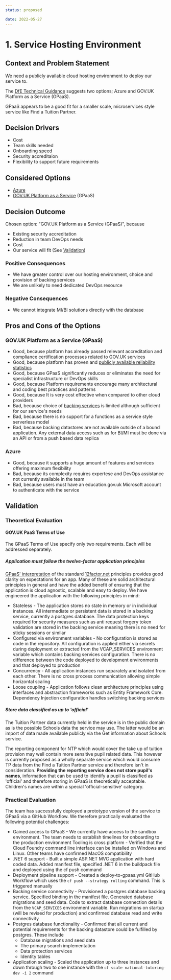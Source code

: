 ```yaml
---
status: proposed

date: 2022-05-27
---
```

# 1. Service Hosting Environment

## Context and Problem Statement

We need a publicly available cloud hosting environment to deploy our service to.

The [DfE Technical Guidance](https://technical-guidance.education.gov.uk/infrastructure/hosting/) suggests two options; Azure and GOV.UK Platform as a Service (GPaaS).

GPaaS appears to be a good fit for a smaller scale, microservices style service like Find a Tuition Partner.

## Decision Drivers

* Cost
* Team skills needed
* Onboarding speed
* Security accreditaion
* Flexibility to support future requirements

## Considered Options

* [Azure](https://azure.microsoft.com/en-gb/)
* [GOV.UK Platform as a Service](https://www.cloud.service.gov.uk/) (GPaaS)

## Decision Outcome

Chosen option: "GOV.UK Platform as a Service (GPaaS)", because

* Existing security accreditation
* Reduction in team DevOps needs
* Cost
* Our service will fit (See [Validation](#validation))

### Positive Consequences

* We have greater control over our hosting environment, choice and provision of backing services
* We are unlikely to need dedicated DevOps resource

<!-- This is an optional element. Feel free to remove. -->
### Negative Consequences

* We cannot integrate MI/BI solutions directly with the database

<!-- This is an optional element. Feel free to remove. -->
## Pros and Cons of the Options

### GOV.UK Platform as a Service (GPaaS)

* Good, because platform has already passed relevant accreditation and compliance certification processes related to GOV.UK services
* Good, because platform has proven and [publicly available reliability statistics](https://status.cloud.service.gov.uk/)
* Good, because GPaaS significantly reduces or eliminates the need for specialist infrastructure or DevOps skills
* Good, because Platform requirements encourage many architectural and coding best practices and patterns
* Good, because It is very cost effective when compared to other cloud providers
* Bad, because choice of [backing services](https://admin.london.cloud.service.gov.uk/marketplace) is limited although sufficient for our service's needs
* Bad, because there is no support for a functions as a service style serverless model
* Bad, because backing datastores are not available outside of a bound application. Any external data access such as for BI/MI must be done via an API or from a push based data replica

### Azure

* Good, because it supports a huge amount of features and services offering maximum flexibility
* Bad, because its complexity requires expertese and DevOps assistance not currently available in the team
* Bad, because users must have an education.gov.uk Microsoft account to authenticate with the service

## Validation

### Theoretical Evaluation

#### GOV.UK PaaS Terms of Use

The GPaaS Terms of Use specify only two requirements. Each will be addressed separately.

##### Application must follow the twelve-factor application principles

[GPaaS' interpretation](https://docs.cloud.service.gov.uk/architecture.html#12-factor-application-principles) of the standard [12factor.net](https://12factor.net/) principles provides good clarity on expectations for an app. Many of these are solid architectural principles in general and have the added benefit of ensuring that the application is cloud agnostic, scalable and easy to deploy. We have engineered the application with the following principles in mind:

* Stateless - The application stores no state in memory or in individual instances. All intermediate or persistent data is stored in a backing service, currently a postgres database. The data protection keys required for security measures such as anti request forgery token validation are stored in the backing service meaning there is no need for sticky sessions or similar
* Configured via environment variables - No configuration is stored as code in the repository. All configuration is applied either via secrets during deployment or extracted from the VCAP_SERVICES environment variable which contains backing services configuration. There is no difference between the code deployed to development environments and that deployed to production
* Concurrency - All application instances run separately and isolated from each other. There is no cross process communication allowing simple horizontal scaling
* Loose coupling - Application follows clean architecture principles using interfaces and abstraction frameworks such as Entity Framework Core. Dependency Injection configuration handles switching backing services

##### Store data classified as up to 'official'

The Tuition Partner data currently held in the service is in the public domain as is the possible Schools data the service may use. The latter would be an import of data made available publicly via the Get information about Schools service.

The reporting component for NTP which would cover the take up of tuition provision may well contain more sensitive pupil related data. This however is currently proposed as a wholly separate service which would consume TP data from the Find a Tuition Partner service and therefore isn't in consideration. **Providing the reporting service does not store pupil's names**, information that can be used to identify a pupil is classified as 'official' and therefore storing in GPaaS is theoretically acceptable. Children's names are within a special 'official-sensitive' category.

### Practical Evaluation

The team has successfully deployed a prototype version of the service to GPaaS via a GitHub Workflow. We therefore practically evaluated the following potential challenges:

* Gained access to GPaaS - We currently have access to the sandbox environment. The team needs to establish timelines for onboarding to the production environment
Tooling is cross platform - Verified that the Cloud Foundry command line interface can be installed on Windows and Linux. Other teams have confirmed MacOS compatibility
* .NET 6 support - Built a simple ASP.NET MVC application with hard coded data. Added manifest file, specified .NET 6 in the buildpack file and deployed using the cf push command
* Deployment pipeline support - Created a deploy-to-gpaas.yml GitHub Workflow which uses the `cf push --strategy rolling` command. This is triggered manually
* Backing service connectivity - Provisioned a postgres database backing service. Specified binding in the manifest file. Generated database migrations and seed data. Code to extract database connection details from the `VCAP_SERVICES` environment variable. Run migrations on startup (will be revised for production) and confirmed database read and write connectivity
* Postgres database functionality - Confirmed that all current and potential requirements for the backing datastore could be fulfilled by postgres. These include
    * Database migrations and seed data
    * The primary search implementation
    * Data protection services
    * Identity tables
* Application scaling - Scaled the application up to three instances and down through two to one instance with the `cf scale national-tutoring-dev -i 2` command

<!-- markdownlint-disable-file MD013 -->
